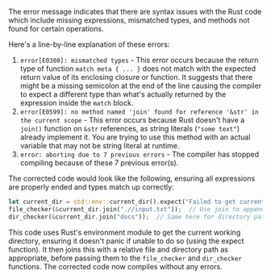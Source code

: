 The error message indicates that there are syntax issues with the Rust code which include missing expressions, mismatched types, and methods not found for certain operations. 

Here's a line-by-line explanation of these errors:
1. `error[E0308]: mismatched types` - This error occurs because the return type of function `match meta { ... }` does not match with the expected return value of its enclosing closure or function. It suggests that there might be a missing semicolon at the end of the line causing the compiler to expect a different type than what's actually returned by the expression inside the `match` block.
2. `error[E0599]: no method named 'join' found for reference '&str' in the current scope` - This error occurs because Rust doesn't have a `join()` function on `&str` references, as string literals (`"some text"`) already implement it. You are trying to use this method with an actual variable that may not be string literal at runtime.
3. `error: aborting due to 7 previous errors` - The compiler has stopped compiling because of these 7 previous error(s).

The corrected code would look like the following, ensuring all expressions are properly ended and types match up correctly:

```rust
let current_dir = std::env::current_dir().expect("Failed to get current directory");
file_checker(&current_dir.join(".//input.txt"));  // Use join to append paths in the case that they are relative and might not start with `./`.
dir_checker(&current_dir.join("docs"));  // Same here for directory path.
```
This code uses Rust's environment module to get the current working directory, ensuring it doesn't panic if unable to do so (using the expect function). It then joins this with a relative file and directory path as appropriate, before passing them to the `file_checker` and `dir_checker` functions. The corrected code now compiles without any errors.

